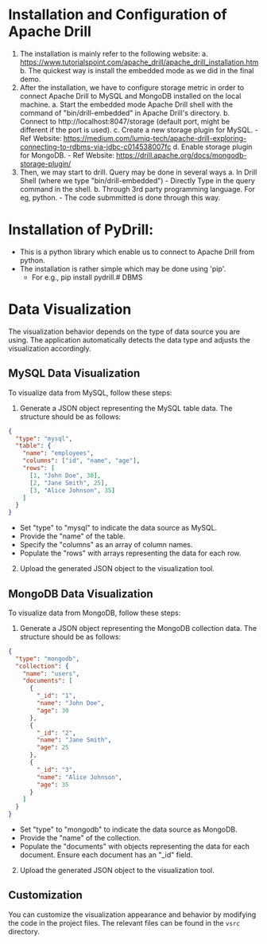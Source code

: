 # Installation and Configuration of Apache Drill
1. The installation is mainly refer to the following website:
	a. https://www.tutorialspoint.com/apache_drill/apache_drill_installation.htm
	b. The quickest way is install the embedded mode as we did in the final demo.
2. After the installation, we have to configure storage metric in order to connect Apache Drill to MySQL and MongoDB installed on the local machine.
	a. Start the embedded mode Apache Drill shell with the command of "bin/drill-embedded" in Apache Drill's directory.
	b. Connect to http://localhost:8047/storage (default port, might be different if the port is used).
	c. Create a new storage plugin for MySQL.
		- Ref Website: https://medium.com/lumiq-tech/apache-drill-exploring-connecting-to-rdbms-via-jdbc-c014538007fc
	d. Enable storage plugin for MongoDB.
		- Ref Website: https://drill.apache.org/docs/mongodb-storage-plugin/
3. Then, we may start to drill. Query may be done in several ways
	a. In Drill Shell (where we type "bin/drill-embedded")
		- Directly Type in the query command in the shell.
	b. Through 3rd party programming language. For eg, python.
		- The code submmitted is done through this way.

# Installation of PyDrill:
- This is a python library which enable us to connect to Apache Drill from python.
- The installation is rather simple which may be done using 'pip'.
	- For e.g., pip install pydrill.# DBMS
  
# Data Visualization

The visualization behavior depends on the type of data source you are using. The application automatically detects the data type and adjusts the visualization accordingly.

## MySQL Data Visualization

To visualize data from MySQL, follow these steps:

1. Generate a JSON object representing the MySQL table data. The structure should be as follows:

```json
{
  "type": "mysql",
  "table": {
    "name": "employees",
    "columns": ["id", "name", "age"],
    "rows": [
      [1, "John Doe", 30],
      [2, "Jane Smith", 25],
      [3, "Alice Johnson", 35]
    ]
  }
}
```
- Set "type" to "mysql" to indicate the data source as MySQL.
- Provide the "name" of the table.
- Specify the "columns" as an array of column names.
- Populate the "rows" with arrays representing the data for each row.
2. Upload the generated JSON object to the visualization tool.

## MongoDB Data Visualization

To visualize data from MongoDB, follow these steps:

1. Generate a JSON object representing the MongoDB collection data. The structure should be as follows:

```json
{
  "type": "mongodb",
  "collection": {
    "name": "users",
    "documents": [
      {
        "_id": "1",
        "name": "John Doe",
        "age": 30
      },
      {
        "_id": "2",
        "name": "Jane Smith",
        "age": 25
      },
      {
        "_id": "3",
        "name": "Alice Johnson",
        "age": 35
      }
    ]
  }
}
```
- Set "type" to "mongodb" to indicate the data source as MongoDB.
- Provide the "name" of the collection.
- Populate the "documents" with objects representing the data for each document. Ensure each document has an "_id" field.
2. Upload the generated JSON object to the visualization tool.
 
## Customization

You can customize the visualization appearance and behavior by modifying the code in the project files. The relevant files can be found in the `vsrc` directory.